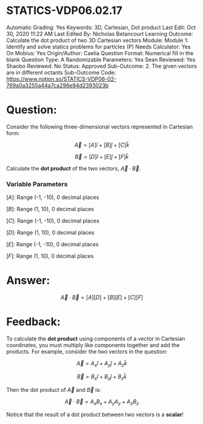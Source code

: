 # STATICS-VDP06.02.17

Automatic Grading: Yes
Keywords: 3D, Cartesian, Dot product
Last Edit: Oct 30, 2020 11:22 AM
Last Edited By: Nicholas Betancourt
Learning Outcome: Calculate the dot product of two 3D Cartesian vectors
Module: Module 1: Identify and solve statics problems for particles (P)
Needs Calculator: Yes
On Mobius: Yes
Origin/Author: Caelia
Question Format: Numerical fill in the blank
Question Type: A
Randomizable Parameters: Yes
Sean Reviewed: Yes
Shaobo Reviewed: No
Status: Approved
Sub-Outcome: 2. The given vectors are in different octants
Sub-Outcome Code: https://www.notion.so/STATICS-VDP06-02-769a0a3255a44a7ca296e94d2393023b

# Question:

Consider the following three-dimensional vectors represented in Cartesian form: 

$$\overrightarrow{A}=[A]\hat{i}+[B]\hat{j}+[C]\hat{k}$$

$$\overrightarrow{B}=[D]\hat{i}+[E]\hat{j}+[F]\hat{k}$$

Calculate the **dot product** of the two vectors, $\overrightarrow{A}\cdot\overrightarrow{B}$.

### Variable Parameters

$[A]:$ Range (-1, -10), 0 decimal places

$[B]:$ Range (1, 10), 0 decimal places

$[C]:$ Range (-1, -10), 0 decimal places

$[D]:$ Range (1, 10), 0 decimal places

$[E]:$ Range (-1, -10), 0 decimal places

$[F]:$ Range (1, 10), 0 decimal places

# Answer:

$$\overrightarrow{A}\cdot\overrightarrow{B}=[A][D]+[B][E]+[C][F]$$

# Feedback:

To calculate the **dot product** using components of a vector in Cartesian coordinates, you must multiply like components together and add the products. For example, consider the two vectors in the question:

$$\overrightarrow{A}=A_{x}\hat{i}+A_{y}\hat{j}+A_{z}\hat{k}$$

$$\overrightarrow{B}=B_{x}\hat{i}+B_{y}\hat{j}+B_{z}\hat{k}$$

Then the dot product of $\overrightarrow{A}$ and $\overrightarrow{B}$ is:

$$\overrightarrow{A}\cdot\overrightarrow{B}=A_{x}B_{x}+A_{y}A_{y}+A_{z}B_{z}$$

Notice that the result of a dot product between two vectors is a **scalar**!